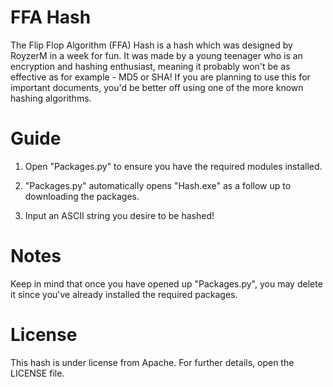 # FFA Hash

The Flip Flop Algorithm (FFA) Hash is a hash which was designed by RoyzerM in a week for fun. It was made by a young teenager who is an encryption and hashing enthusiast, meaning it probably won't be as effective as for example - MD5 or SHA! If you are planning to use this for important documents, you'd be better off using one of the more known hashing algorithms.

# Guide

1. Open "Packages.py" to ensure you have the required modules installed.

2. "Packages.py" automatically opens "Hash.exe" as a follow up to downloading the packages.

3. Input an ASCII string you desire to be hashed!

# Notes
Keep in mind that once you have opened up "Packages.py", you may delete it since you've already installed the required packages.

# License

This hash is under license from Apache. For further details, open the LICENSE file.
